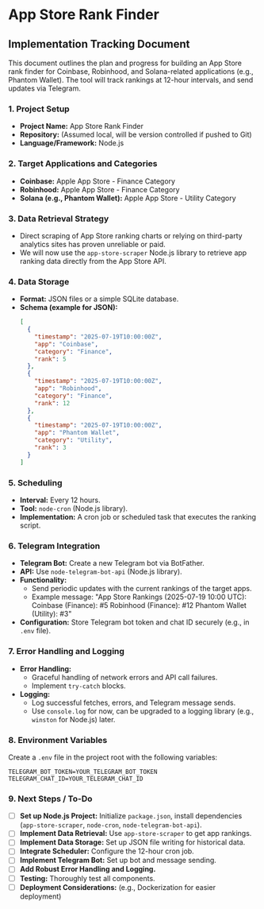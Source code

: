 # App Store Rank Finder

## Implementation Tracking Document

This document outlines the plan and progress for building an App Store rank finder for Coinbase, Robinhood, and Solana-related applications (e.g., Phantom Wallet). The tool will track rankings at 12-hour intervals, and send updates via Telegram.

### 1. Project Setup

*   **Project Name:** App Store Rank Finder
*   **Repository:** (Assumed local, will be version controlled if pushed to Git)
*   **Language/Framework:** Node.js

### 2. Target Applications and Categories

*   **Coinbase:** Apple App Store - Finance Category
*   **Robinhood:** Apple App Store - Finance Category
*   **Solana (e.g., Phantom Wallet):** Apple App Store - Utility Category

### 3. Data Retrieval Strategy

*   Direct scraping of App Store ranking charts or relying on third-party analytics sites has proven unreliable or paid.
*   We will now use the `app-store-scraper` Node.js library to retrieve app ranking data directly from the App Store API.

### 4. Data Storage

*   **Format:** JSON files or a simple SQLite database.
*   **Schema (example for JSON):**
    ```json
    [
      {
        "timestamp": "2025-07-19T10:00:00Z",
        "app": "Coinbase",
        "category": "Finance",
        "rank": 5
      },
      {
        "timestamp": "2025-07-19T10:00:00Z",
        "app": "Robinhood",
        "category": "Finance",
        "rank": 12
      },
      {
        "timestamp": "2025-07-19T10:00:00Z",
        "app": "Phantom Wallet",
        "category": "Utility",
        "rank": 3
      }
    ]
    ```

### 5. Scheduling

*   **Interval:** Every 12 hours.
*   **Tool:** `node-cron` (Node.js library).
*   **Implementation:** A cron job or scheduled task that executes the ranking script.

### 6. Telegram Integration

*   **Telegram Bot:** Create a new Telegram bot via BotFather.
*   **API:** Use `node-telegram-bot-api` (Node.js library).
*   **Functionality:**
    *   Send periodic updates with the current rankings of the target apps.
    *   Example message: "App Store Rankings (2025-07-19 10:00 UTC):
Coinbase (Finance): #5
Robinhood (Finance): #12
Phantom Wallet (Utility): #3"
*   **Configuration:** Store Telegram bot token and chat ID securely (e.g., in `.env` file).

### 7. Error Handling and Logging

*   **Error Handling:**
    *   Graceful handling of network errors and API call failures.
    *   Implement `try-catch` blocks.
*   **Logging:**
    *   Log successful fetches, errors, and Telegram message sends.
    *   Use `console.log` for now, can be upgraded to a logging library (e.g., `winston` for Node.js) later.

### 8. Environment Variables

Create a `.env` file in the project root with the following variables:

```
TELEGRAM_BOT_TOKEN=YOUR_TELEGRAM_BOT_TOKEN
TELEGRAM_CHAT_ID=YOUR_TELEGRAM_CHAT_ID
```

### 9. Next Steps / To-Do

*   [ ] **Set up Node.js Project:** Initialize `package.json`, install dependencies (`app-store-scraper`, `node-cron`, `node-telegram-bot-api`).
*   [ ] **Implement Data Retrieval:** Use `app-store-scraper` to get app rankings.
*   [ ] **Implement Data Storage:** Set up JSON file writing for historical data.
*   [ ] **Integrate Scheduler:** Configure the 12-hour cron job.
*   [ ] **Implement Telegram Bot:** Set up bot and message sending.
*   [ ] **Add Robust Error Handling and Logging.**
*   [ ] **Testing:** Thoroughly test all components.
*   [ ] **Deployment Considerations:** (e.g., Dockerization for easier deployment)
